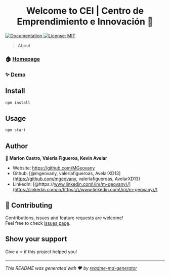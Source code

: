 <h1 align="center">Welcome to CEI | Centro de Emprendimiento e Innovación 👋</h1>
<p>
  <a href="https://github.com/MGeovany/cei-web-portal/blob/main/cliente/documentation/index.html" target="_blank">
    <img alt="Documentation" src="https://img.shields.io/badge/documentation-yes-brightgreen.svg" />
  </a>
  <a href="#" target="_blank">
    <img alt="License: MIT" src="https://img.shields.io/badge/License-MIT-yellow.svg" />
  </a>
</p>

> About

### 🏠 [Homepage](https://github.com/MGeovany/cei-web-portal)

### ✨ [Demo](https://cei-web-portal-mgeovany.vercel.app/)

## Install

```sh
npm install
```

## Usage

```sh
npm start
```

## Author

👤 **Marlon Castro, Valeria Figueroa, Kevin Avelar**

* Website: https://github.com/MGeovany
* Github: [@mgeovany, valeriafigueroas, AvelarXD13](https://github.com/mgeovany, valeriafigueroas, AvelarXD13)
* LinkedIn: [@https:\/\/www.linkedin.com\/in\/m-geovany\/](https://linkedin.com/in/https:\/\/www.linkedin.com\/in\/m-geovany\/)

## 🤝 Contributing

Contributions, issues and feature requests are welcome!<br />Feel free to check [issues page](https://github.com/MGeovany/cei-web-portal/issues). 

## Show your support

Give a ⭐️ if this project helped you!

***
_This README was generated with ❤️ by [readme-md-generator](https://github.com/kefranabg/readme-md-generator)_